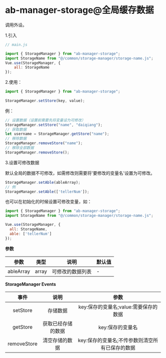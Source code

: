 # ab-manager-storage@全局缓存数据

调用外设。

1.引入

```js
// main.js

import { StorageManager } from "ab-manager-storage";
import StorageName from "@/common/storage-manager/storage-name.js";
Vue.use(StorageManager, {
    all: StorageName
});
```

2.使用：

```js
import { StorageManager } from "ab-manager-storage";
    
StorageManager.setStore(key, value);
```

例：

```js
// 设置数据（设置前需要先将变量设为可修改）
StorageManager.setStore("name", "daiqiang");
// 获取数据
let username = StorageManager.getStore("name");
// 移除数据
StorageManager.removeStore("name");
// 移除全部数据
StorageManager.removeStore();
```

3.设置可修改数据

默认全局的数据不可修改，如需修改则需要将'要修改的变量名'设置为可修改。

```js
StorageManager.setAble(ableArray);
// 例
StorageManager.setAble(['tellerNum']);
```

也可以在初始化的时候设置可修改变量，如：

```js
import { StorageManager } from "ab-manager-storage";
import StorageName from "@/common/storage-manager/storage-name.js";

Vue.use(StorageManager, {
  all: StorageName,
  able: ['tellerNum']
});
```

**参数**

| 参数     | 类型 | 说明 | 默认值 |
| -------- | --- | --- | --- |
| ableArray | array | 可修改的数据列表 | - |

**StorageManager Events**

| 事件        | 说明               | 参数                                            |
| :-----------: | :------------------: | :-------------: |
| setStore    | 存储数据           | key:保存的变量名;value:需要保存的数据           |
| getStore    | 获取已经存储的数据 | key:保存的变量名                                |
| removeStore | 清空存储的数据     | key:保存的变量名;不传参数则清空所有已保存的数据 |